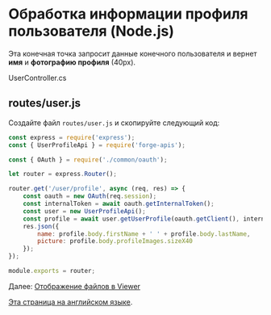 # Обработка информации профиля пользователя (Node.js)

Эта конечная точка запросит данные конечного пользователя и вернет **имя** и **фотографию профиля** (40px).

UserController.cs

## routes/user.js

Создайте файл `routes/user.js` и скопируйте следующий код:

```javascript
const express = require('express');
const { UserProfileApi } = require('forge-apis');

const { OAuth } = require('./common/oauth');

let router = express.Router();

router.get('/user/profile', async (req, res) => {
    const oauth = new OAuth(req.session);
    const internalToken = await oauth.getInternalToken();
    const user = new UserProfileApi();
    const profile = await user.getUserProfile(oauth.getClient(), internalToken);
    res.json({
        name: profile.body.firstName + ' ' + profile.body.lastName,
        picture: profile.body.profileImages.sizeX40
    });
});

module.exports = router;
```

Далее: [Отображение файлов в Viewer](viewer/3legged/readme)

[Эта страница на английском языке](https://learnforge.autodesk.io/#/oauth/user/nodejs).
